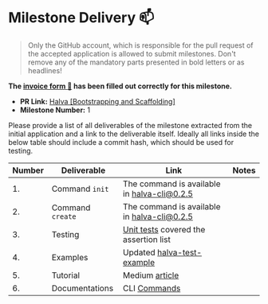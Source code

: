 # Milestone Delivery :mailbox:

> Only the GitHub account, which is responsible for the pull request of the accepted application is allowed to submit milestones. Don't remove any of the mandatory parts presented in bold letters or as headlines!

**The [invoice form :pencil:](https://forms.gle/8Wx7nxtq8fKrsuEz8) has been filled out correctly for this milestone.**

- **PR Link:** [Halva [Bootstrapping and Scaffolding]](https://github.com/w3f/Open-Grants-Program/pull/43)
- **Milestone Number:** 1

Please provide a list of all deliverables of the milestone extracted from the initial application and a link to the deliverable itself. Ideally all links inside the below table should include a commit hash, which should be used for testing.

| Number | Deliverable      | Link                                                                                                                             | Notes |
| ------ | ---------------- | -------------------------------------------------------------------------------------------------------------------------------- | ----- |
| 1.     | Command `init`   | The command is available in [halva-cli@0.2.5](https://www.npmjs.com/package/halva-cli/v/0.2.5)                                   |
| 2.     | Command `create` | The command is available in [halva-cli@0.2.5](https://www.npmjs.com/package/halva-cli/v/0.2.5)                                   |
| 3.     | Testing          | [Unit tests](https://github.com/halva-suite/halva/tree/master/_test_/unit) covered the assertion list                            |
| 4.     | Examples         | Updated [halva-test-example](https://github.com/halva-suite/halva-test-example)                                                  |
| 5.     | Tutorial         | Medium [article](https://medium.com/@wintex.pro/introduce-to-halva-a-framework-for-testing-dapp-based-on-substrate-e05951c23133) |
| 6.     | Documentations   | CLI [Commands](https://github.com/halva-suite/halva/blob/master/docs/commands.md)                                                |
